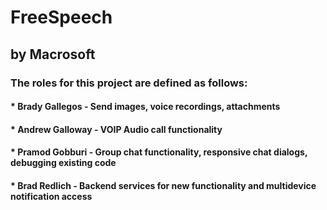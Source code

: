 # FreeSpeech
## by Macrosoft
### The roles for this project are defined as follows:
#### * Brady Gallegos - Send images, voice recordings, attachments
#### * Andrew Galloway - VOIP Audio call functionality
#### * Pramod Gobburi - Group chat functionality, responsive chat dialogs, debugging existing code
#### * Brad Redlich - Backend services for new functionality and multidevice notification access
